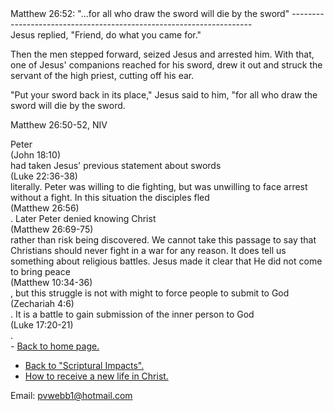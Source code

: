  <head> <title>(PVW) Matthew 26:52: "...for all who draw the sword will die by the sword"</title> <meta content="IE=9" http-equiv="X-UA-Compatible"></meta> <link href="css/page_style.css" rel="stylesheet" type="text/css"></link> </head><body><div class="page_style"> Matthew 26:52: "...for all who draw the sword will die by the sword"
--------------------------------------------------------------------

<div class="p">Jesus replied, "Friend, do what you came for."

Then the men stepped forward, seized Jesus and arrested him. With that, one of Jesus' companions reached for his sword, drew it out and struck the servant of the high priest, cutting off his ear.

"Put your sword back in its place," Jesus said to him, "for all who draw the sword will die by the sword.

 Matthew 26:50-52, NIV</div><div class="p">Peter<div class="footnote">(John 18:10)</div> had taken Jesus' previous statement about swords<div class="footnote">(Luke 22:36-38)</div> literally. Peter was willing to die fighting, but was unwilling to face arrest without a fight. In this situation the disciples fled<div class="footnote">(Matthew 26:56)</div>. Later Peter denied knowing Christ<div class="footnote">(Matthew 26:69-75)</div> rather than risk being discovered. We cannot take this passage to say that Christians should never fight in a war for any reason. It does tell us something about religious battles. Jesus made it clear that He did not come to bring peace<div class="footnote">(Matthew 10:34-36)</div>, but this struggle is not with might to force people to submit to God<div class="footnote">(Zechariah 4:6)</div>. It is a battle to gain submission of the inner person to God<div class="footnote">(Luke 17:20-21)</div>.</div><div class="p" id="footnotes"></div><script src="js/footnotes.js" type="text/javascript"></script> </div>- [Back to home page.](index.html)
- [Back to "Scriptural Impacts".](impacts.html)
- [How to receive a new life in Christ.](gospel.html)

Email: [pvwebb1@hotmail.com](mailto:pvwebb1@hotmail.com)

